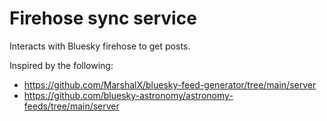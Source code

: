 # Firehose sync service
Interacts with Bluesky firehose to get posts.

Inspired by the following:
- https://github.com/MarshalX/bluesky-feed-generator/tree/main/server
- https://github.com/bluesky-astronomy/astronomy-feeds/tree/main/server